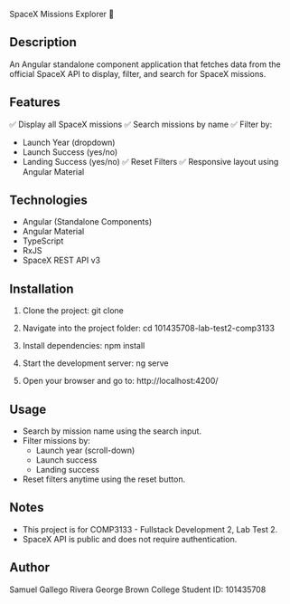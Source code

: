 
SpaceX Missions Explorer 🚀

Description
-----------
An Angular standalone component application that fetches data from the official SpaceX API to display, filter, and search for SpaceX missions.

Features
--------
✅ Display all SpaceX missions
✅ Search missions by name
✅ Filter by:
   - Launch Year (dropdown)
   - Launch Success (yes/no)
   - Landing Success (yes/no)
✅ Reset Filters
✅ Responsive layout using Angular Material

Technologies
------------
- Angular (Standalone Components)
- Angular Material
- TypeScript
- RxJS
- SpaceX REST API v3

Installation
------------
1. Clone the project:
   git clone <your-repo-url>

2. Navigate into the project folder:
   cd 101435708-lab-test2-comp3133

3. Install dependencies:
   npm install

4. Start the development server:
   ng serve

5. Open your browser and go to:
   http://localhost:4200/

Usage
-----
- Search by mission name using the search input.
- Filter missions by:
   - Launch year (scroll-down)
   - Launch success
   - Landing success
- Reset filters anytime using the reset button.

Notes
-----
- This project is for COMP3133 - Fullstack Development 2, Lab Test 2.
- SpaceX API is public and does not require authentication.

Author
------
Samuel Gallego Rivera
George Brown College
Student ID: 101435708
